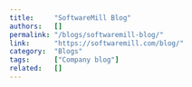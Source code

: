```yaml
---
title:     "SoftwareMill Blog"
authors:   []
permalink: "/blogs/softwaremill-blog/"
link:      "https://softwaremill.com/blog/"
category:  "Blogs"
tags:      ["Company blog"]
related:   []
---
```

